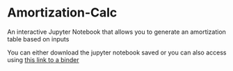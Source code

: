 # Amortization-Calc
An interactive Jupyter Notebook that allows you to generate an amortization table based on inputs

You can either download the jupyter notebook saved or you can also access using [this link to a binder](https://hub.gke2.mybinder.org/user/yungtaxreturn13-ortization-calc-mwr6e4p8/notebooks/Amortization%20Application.ipynb.)
